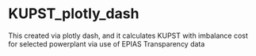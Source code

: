 # KUPST_plotly_dash
This created via plotly dash, and it calculates KUPST with imbalance cost for selected powerplant via use of EPIAS Transparency data
